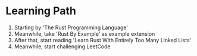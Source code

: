 # Learning Path

1. Starting by 'The Rust Programming Language'
1. Meanwhile, take 'Rust By Example' as example extension
1. After that, start reading 'Learn Rust With Entirely Too Many Linked Lists'
1. Meanwhile, start challenging LeetCode
